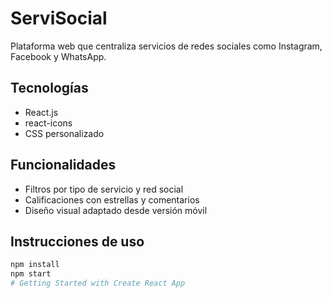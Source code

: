 # ServiSocial

Plataforma web que centraliza servicios de redes sociales como Instagram, Facebook y WhatsApp.

## Tecnologías
- React.js
- react-icons
- CSS personalizado

## Funcionalidades
- Filtros por tipo de servicio y red social
- Calificaciones con estrellas y comentarios
- Diseño visual adaptado desde versión móvil

## Instrucciones de uso
```bash
npm install
npm start
# Getting Started with Create React App
